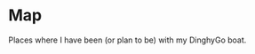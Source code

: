 # Map

Places where I have been (or plan to be) with my DinghyGo boat.

<div style="height: 500px; width: 100%">
  <l-map :zoom="zoom" :center="center">
    <l-tile-layer :url="url" :attribution="attribution"></l-tile-layer>
    <l-marker :lat-lng="markerLatLng"></l-marker>
  </l-map>
</div>

<script lang="ts">

import L from 'leaflet';
import 'leaflet/dist/leaflet.css';
import { LMap, LTileLayer, LMarker } from 'vue-leaflet';

import markerIconRetinaUrl from 'leaflet/dist/images/marker-icon-2x.png';
import markerIconUrl from 'leaflet/dist/images/marker-icon.png';
import markerShadowUrl from 'leaflet/dist/images/marker-shadow.png';

delete L.Icon.Default.prototype._getIconUrl;
L.Icon.Default.mergeOptions({
  iconRetinaUrl: markerIconRetinaUrl,
  iconUrl: markerIconUrl,
  shadowUrl: markerShadowUrl,
});

import { LMap, LTileLayer, LMarker } from "@vue-leaflet/vue-leaflet";

export default {
  components: {
    LMap,
    LTileLayer,
    LMarker,
  },
  data() {
    return {
      zoom: 13,
      center: [47.41322, -1.219482],
      url: 'https://{s}.tile.openstreetmap.org/{z}/{x}/{y}.png',
      attribution: 'Map data © <a href="https://openstreetmap.org">OpenStreetMap</a> contributors',
      markerLatLng: [47.41322, -1.219482],
    };
  },
};
//Further here: https://github.com/vue-leaflet/vue-leaflet
</script>
